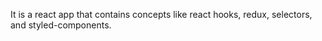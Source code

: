 It is a react app that contains concepts like react hooks, redux, selectors, and styled-components.

